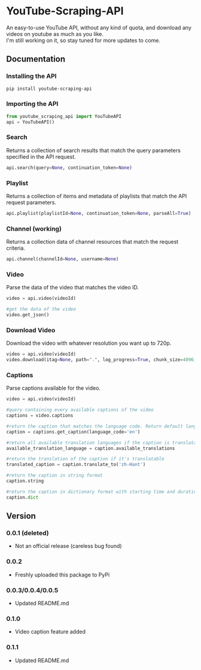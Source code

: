 # YouTube-Scraping-API
An easy-to-use YouTube API, without any kind of quota, and download any videos on youtube as much as you like. <br />
I'm still working on it, so stay tuned for more updates to come.

## Documentation

### Installing the API
```sh
pip install youtube-scraping-api
```

### Importing the API
```python
from youtube_scraping_api import YouTubeAPI
api = YouTubeAPI()
```

### Search
Returns a collection of search results that match the query parameters specified in the API request.
```python
api.search(query=None, continuation_token=None)
```

### Playlist
Returns a collection of items and metadata of playlists that match the API request parameters.
```python
api.playlist(playlistId=None, continuation_token=None, parseAll=True)
```

### Channel (working)
Returns a collection data of channel resources that match the request criteria.
```python
api.channel(channelId=None, username=None)
```

### Video
Parse the data of the video that matches the video ID.
```python
video = api.video(videoId)

#get the data of the video
video.get_json()
```

### Download Video
Download the video with whatever resolution you want up to 720p.
```python
video = api.video(videoId)
video.download(itag=None, path=".", log_progress=True, chunk_size=4096, callback_func=None)
```

### Captions
Parse captions available for the video.
```python
video = api.video(videoId)

#query containing every available captions of the video
captions = video.captions

#return the caption that matches the language code. Return default language if language code isn't provided
caption = captions.get_caption(language_code='en')

#return all available translation languages if the caption is translatable
available_translation_language = caption.available_translations

#return the translation of the caption if it's translatable
translated_caption = caption.translate_to('zh-Hant')

#return the caption in string format
caption.string

#return the caption in dictionary format with starting time and duration of each text snippet
caption.dict
```

## Version

### 0.0.1 (deleted)
- Not an official release (careless bug found)

### 0.0.2
- Freshly uploaded this package to PyPi

### 0.0.3/0.0.4/0.0.5
- Updated README.md


### 0.1.0
- Video caption feature added

### 0.1.1
- Updated README.md
